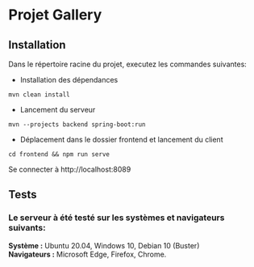 # Projet Gallery

## Installation
Dans le répertoire racine du projet, executez les commandes suivantes:
- Installation des dépendances
``` 
mvn clean install
```
- Lancement du serveur
```
mvn --projects backend spring-boot:run
```
- Déplacement dans le dossier frontend et lancement du client
```
cd frontend && npm run serve
```

Se connecter à http://localhost:8089


## Tests
### Le serveur à été testé sur les systèmes et navigateurs suivants: 
**Système :** Ubuntu 20.04, Windows 10, Debian 10 (Buster)\
**Navigateurs :** Microsoft Edge, Firefox, Chrome.

